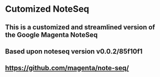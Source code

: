 # Cutomized NoteSeq

## This is a customized and streamlined version of the Google Magenta NoteSeq

## Based upon noteseq version v0.0.2/85f10f1

## https://github.com/magenta/note-seq/
